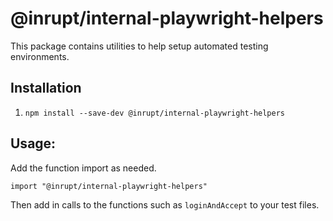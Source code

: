 # @inrupt/internal-playwright-helpers

This package contains utilities to help setup automated testing environments.

## Installation

1. `npm install --save-dev @inrupt/internal-playwright-helpers`

## Usage:

Add the function import as needed.

```
import "@inrupt/internal-playwright-helpers"
```

Then add in calls to the functions such as `loginAndAccept` to your test files.
